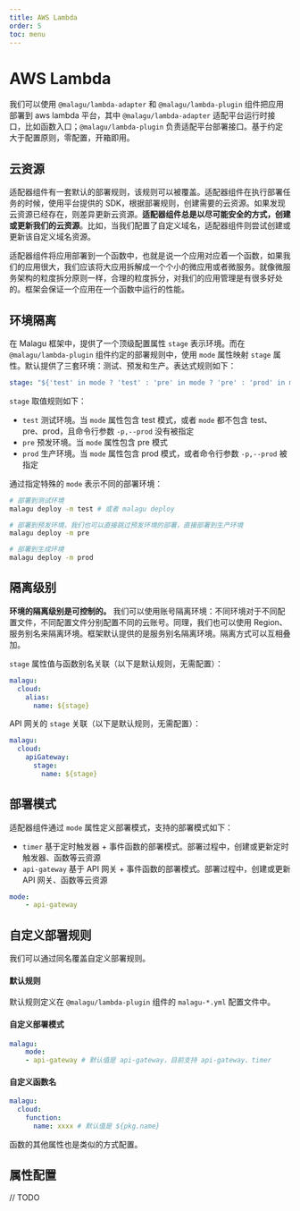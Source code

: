 ```yaml
---
title: AWS Lambda
order: 5
toc: menu
---
```


# AWS Lambda

我们可以使用 `@malagu/lambda-adapter` 和 `@malagu/lambda-plugin` 组件把应用部署到 aws lambda 平台，其中 `@malagu/lambda-adapter` 适配平台运行时接口，比如函数入口；`@malagu/lambda-plugin` 负责适配平台部署接口。基于约定大于配置原则，零配置，开箱即用。


## 云资源


适配器组件有一套默认的部署规则，该规则可以被覆盖。适配器组件在执行部署任务的时候，使用平台提供的 SDK，根据部署规则，创建需要的云资源。如果发现云资源已经存在，则差异更新云资源。**适配器组件总是以尽可能安全的方式，创建或更新我们的云资源**。比如，当我们配置了自定义域名，适配器组件则尝试创建或更新该自定义域名资源。


适配器组件将应用部署到一个函数中，也就是说一个应用对应着一个函数，如果我们的应用很大，我们应该将大应用拆解成一个个小的微应用或者微服务。就像微服务架构的粒度拆分原则一样，合理的粒度拆分，对我们的应用管理是有很多好处的。框架会保证一个应用在一个函数中运行的性能。


## 环境隔离


在 Malagu 框架中，提供了一个顶级配置属性 `stage` 表示环境。而在 `@malagu/lambda-plugin` 组件约定的部署规则中，使用 `mode` 属性映射 `stage` 属性。默认提供了三套环境：测试、预发和生产。表达式规则如下：
```yaml
stage: "${'test' in mode ? 'test' : 'pre' in mode ? 'pre' : 'prod' in mode ? 'prod' : cliContext.prod ? 'prod' : 'test'}" # test, pre, prod
```
`stage` 取值规则如下：

- `test` 测试环境。当 `mode` 属性包含 test 模式，或者 `mode` 都不包含 test、pre、prod，且命令行参数 `-p,--prod` 没有被指定
- `pre` 预发环境。当 `mode` 属性包含 pre 模式
- `prod` 生产环境。当 `mode` 属性包含 prod 模式，或者命令行参数 `-p,--prod` 被指定



通过指定特殊的 `mode` 表示不同的部署环境：
```bash
# 部署到测试环境
malagu deploy -m test # 或者 malagu deploy

# 部署到预发环境，我们也可以直接跳过预发环境的部署，直接部署到生产环境
malagu deploy -m pre

# 部署到生成环境
malagu deploy -m prod
```


## 隔离级别


**环境的隔离级别是可控制的。** 我们可以使用账号隔离环境：不同环境对于不同配置文件，不同配置文件分别配置不同的云账号。同理，我们也可以使用 Region、服务别名来隔离环境。框架默认提供的是服务别名隔离环境。隔离方式可以互相叠加。


`stage` 属性值与函数别名关联（以下是默认规则，无需配置）：
```yaml
malagu:
  cloud:
    alias:
      name: ${stage}
```
API 网关的 `stage` 关联（以下是默认规则，无需配置）：
```yaml
malagu:
  cloud:
    apiGateway:
      stage:
        name: ${stage}
```

## 部署模式


适配器组件通过 `mode` 属性定义部署模式，支持的部署模式如下：

- `timer` 基于定时触发器 + 事件函数的部署模式。部署过程中，创建或更新定时触发器、函数等云资源
- `api-gateway` 基于 API 网关 + 事件函数的部署模式。部署过程中，创建或更新 API 网关、函数等云资源
```yaml
mode:
	- api-gateway
```


## 自定义部署规则


我们可以通过同名覆盖自定义部署规则。


#### 默认规则


默认规则定义在 `@malagu/lambda-plugin` 组件的 `malagu-*.yml` 配置文件中。

#### 自定义部署模式
```yaml
malagu:
	mode:
    - api-gateway # 默认值是 api-gateway，目前支持 api-gateway、timer
```




#### 自定义函数名
```yaml
malagu:
  cloud:
    function:
      name: xxxx # 默认值是 ${pkg.name}
```
函数的其他属性也是类似的方式配置。

## 属性配置

// TODO
